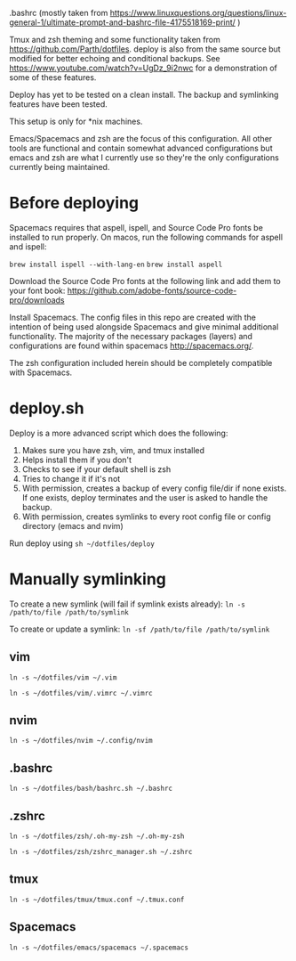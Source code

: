 .bashrc (mostly taken from
https://www.linuxquestions.org/questions/linux-general-1/ultimate-prompt-and-bashrc-file-4175518169-print/
)

Tmux and zsh theming and some functionality taken from
https://github.com/Parth/dotfiles. deploy is also from the same source but
modified for better echoing and conditional backups. See
https://www.youtube.com/watch?v=UgDz_9i2nwc for a demonstration of some of these
features.

Deploy has yet to be tested on a clean install. The backup and symlinking
features have been tested.

This setup is only for *nix machines.

Emacs/Spacemacs and zsh are the focus of this configuration. All other tools are
functional and contain somewhat advanced configurations but emacs and zsh are
what I currently use so they're the only configurations currently being
maintained.

# Before deploying

Spacemacs requires that aspell, ispell, and Source Code Pro fonts be installed
to run properly. On macos, run the following commands for aspell and ispell:

`brew install ispell --with-lang-en`
`brew install aspell`

Download the Source Code Pro fonts at the following link and add them to your
font book: https://github.com/adobe-fonts/source-code-pro/downloads

Install Spacemacs. The config files in this repo are created with the intention
of being used alongside Spacemacs and give minimal additional functionality. The
majority of the necessary packages (layers) and configurations are found within
spacemacs http://spacemacs.org/.

The zsh configuration included herein should be completely compatible with Spacemacs.

# deploy.sh

Deploy is a more advanced script which does the following:
1. Makes sure you have zsh, vim, and tmux installed
2. Helps install them if you don't
3. Checks to see if your default shell is zsh
4. Tries to change it if it's not
5. With permission, creates a backup of every config file/dir if none exists. If
   one exists, deploy terminates and the user is asked to handle the backup.
6. With permission, creates symlinks to every root config file or config
   directory (emacs and nvim)

Run deploy using `sh ~/dotfiles/deploy`

# Manually symlinking

To create a new symlink (will fail if symlink exists already):
`ln -s /path/to/file /path/to/symlink`

To create or update a symlink:
`ln -sf /path/to/file /path/to/symlink`

## vim
`ln -s ~/dotfiles/vim ~/.vim`

`ln -s ~/dotfiles/vim/.vimrc ~/.vimrc`

## nvim
`ln -s ~/dotfiles/nvim ~/.config/nvim`

## .bashrc
`ln -s ~/dotfiles/bash/bashrc.sh ~/.bashrc`

## .zshrc
`ln -s ~/dotfiles/zsh/.oh-my-zsh ~/.oh-my-zsh`

`ln -s ~/dotfiles/zsh/zshrc_manager.sh ~/.zshrc`

## tmux
`ln -s ~/dotfiles/tmux/tmux.conf ~/.tmux.conf`

## Spacemacs
`ln -s ~/dotfiles/emacs/spacemacs ~/.spacemacs`
